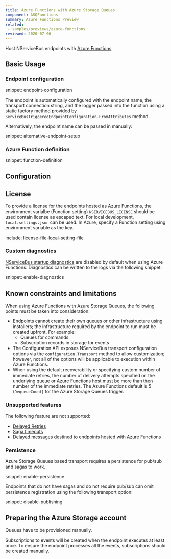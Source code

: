 ```yaml
---
title: Azure Functions with Azure Storage Queues
component: ASQFunctions
summary: Azure Functions Preview
related:
 - samples/previews/azure-functions
reviewed: 2020-07-06
---
```


Host NServiceBus endpoints with [Azure Functions](https://docs.microsoft.com/en-us/azure/azure-functions/).

## Basic Usage

### Endpoint configuration

snippet: endpoint-configuration

The endpoint is automatically configured with the endpoint name, the transport connection string, and the logger passed into the function using a static factory method provided by `ServiceBusTriggeredEndpointConfiguration.FromAttributes` method.

Alternatively, the endpoint name can be passed in manually:

snippet: alternative-endpoint-setup

### Azure Function definition

snippet: function-definition

## Configuration

## License

To provide a license for the endpoints hosted as Azure Functions, the environment varialbe (Function setting) `NSERVICEBUS_LICENSE` should be used contain license as escaped text.
For local development, `local.settings.json` can be used. In Azure, specify a Function setting using environment variable as the key.

include: license-file-local-setting-file

### Custom diagnostics

[NServiceBus startup diagnostics](nservicebus/hosting/startup-diagnostics.md) are disabled by default when using Azure Functions. Diagnostics can be written to the logs via the following snippet:

snippet: enable-diagnostics

## Known constraints and limitations

When using Azure Functions with Azure Storage Queues, the following points must be taken into consideration:

- Endpoints cannot create their own queues or other infrastructure using installers; the infrastructure required by the endpoint to run must be created upfront. For example:
  - Queues for commands
  - Subscription records in storage for events
- The Configuration API exposes NServiceBus transport configuration options via the `configuration.Transport` method to allow customization; however, not all of the options will be applicable to execution within Azure Functions.
- When using the default recoverability or specifying custom number of immediate retries, the number of delivery attempts specified on the underlying queue or Azure Functions host must be more than then number of the immediate retries. The Azure Functions default is 5 (`DequeueCount`) for the Azure Storage Queues trigger.

### Unsupported features

The following feature are not supported:
  - [Delayed Retries](nservicebus/recoverability#delayed-retries)
  - [Saga timeouts](nservicebus/sagas/timeouts)
  - [Delayed messages](transports/azure-storage-queues/delayed-delivery) destined to endpoints hosted with Azure Functions

### Persistence

Azure Storage Queues based transport requires a persistence for pub/sub and sagas to work.

snippet: enable-persistence

Endpoints that do not have sagas and do not require pub/sub can omit persistence registration using the following transport option:

snippet: disable-publishing

## Preparing the Azure Storage account

Queues have to be provisioned manually.

Subscriptions to events will be created when the endpoint executes at least once. To ensure the endpoint processes all the events, subscriptions should be created manually.